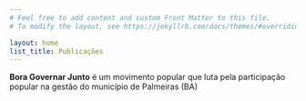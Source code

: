 ```yaml
---
# Feel free to add content and custom Front Matter to this file.
# To modify the layout, see https://jekyllrb.com/docs/themes/#overriding-theme-defaults

layout: home
list_title: Publicações
---
```


**Bora Governar Junto** é um movimento popular que luta pela participação popular na gestão do município de Palmeiras (BA)
